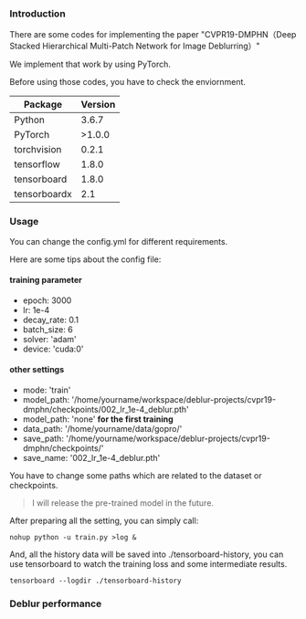 ### Introduction
There are some codes for implementing the paper "CVPR19-DMPHN（Deep Stacked Hierarchical Multi-Patch Network for Image Deblurring）"

We implement that work by using PyTorch.

Before using those codes, you have to check the enviornment.

|Package| Version|
|---|---|
|Python|3.6.7|
|PyTorch|>1.0.0|
|torchvision|0.2.1|
|tensorflow|1.8.0|
|tensorboard|1.8.0|
|tensorboardx|2.1|


### Usage

You can change the config.yml for different requirements.

Here are some tips about the config file:

#### training parameter
- epoch: 3000
- lr: 1e-4  
- decay_rate: 0.1
- batch_size: 6
- solver: 'adam'
- device: 'cuda:0'

#### other settings
- mode: 'train'
- model_path: '/home/yourname/workspace/deblur-projects/cvpr19-dmphn/checkpoints/002_lr_1e-4_deblur.pth'
- model_path: 'none' **for the first training**
- data_path: '/home/yourname/data/gopro/'
- save_path: '/home/yourname/workspace/deblur-projects/cvpr19-dmphn/checkpoints/'
- save_name: '002_lr_1e-4_deblur.pth'


You have to change some paths which are related to the dataset or checkpoints.

> I will release the pre-trained model in the future.

After preparing all the setting, you can simply call:
```shell
nohup python -u train.py >log &
```

And, all the history data will be saved into ./tensorboard-history, you can use tensorboard to watch the training loss and some intermediate results.
```
tensorboard --logdir ./tensorboard-history
```

### Deblur performance

